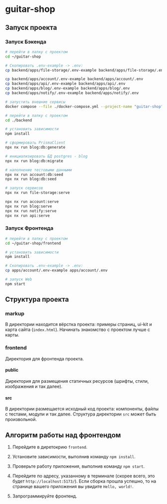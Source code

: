 # guitar-shop

## Запуск проекта

### Запуск Бэкенда
```bash
# перейти в папку с проектом
cd ~/guitar-shop

# Скопировать .env-example -> .env:
cp backend/apps/file-storage/.env-example backend/apps/file-storage/.env

cp backend/apps/account/.env-example backend/apps/account/.env
cp backend/apps/api/.env-example backend/apps/api/.env
cp backend/apps/blog/.env-example backend/apps/blog/.env
cp backend/apps/notify/.env-example backend/apps/notify/.env

# запустить внешние сервисы
docker compose --file ./docker-compose.yml --project-name "guitar-shop" up -d

# перейти в папку с проектом
cd ./backend

# установить зависимости
npm install

# сформировать PrismaClient
npx nx run blog:db:generate

# инициализировать БД postgres - blog
npx nx run blog:db:migrate

# наполнение тестовыми данными
npx nx run account:db:seed
npx nx run blog:db:seed

# запуск сервисов
npx nx run file-storage:serve

npx nx run account:serve
npx nx run blog:serve
npx nx run notify:serve
npx nx run api:serve
```

### Запуск Фронтенда
```bash
# перейти в папку с проектом
cd ~/guitar-shop/frontend

# установить зависимости
npm install

# Скопировать .env-example -> .env:
cp apps/account/.env-example apps/account/.env

# запуск Web
npm start
```

## Структура проекта

### markup

В директории находится вёрстка проекта: примеры страниц, ui-kit и карта сайта (`index.html`). Начинать знакомство с проектом лучше с карты.

### frontend

Директория для фронтенда проекта.

#### public

Директория для размещения статичных ресурсов (шрифты, стили, изображения и так далее).

#### src

В директории размещается исходный код проекта: компоненты, файлы с тестами, модули и так далее. Структура директории `src` может быть произвольной.

## Алгоритм работы над фронтендом

1. Перейдите в диретокрию `frontend`.

2. Установите зависимости, выполнив команду `npm install`.

3. Проверьте работу приложения, выполнив команду `npm start`.

4. Перейдите по адресу, указанному в терминале (скорее всего, это будет `http://localhost:5173/`). Если сборка прошла успешно, то на странице вашего приложения вы увидите `Hello, world!`.

5. Запрограммируйте фронтенд.
